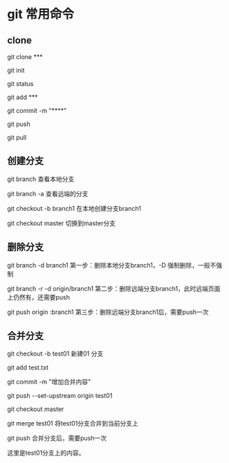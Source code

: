# git 常用命令

## clone

git clone ***

git init

git status

git add ***

git commit -m "****"

git push

git pull

## 创建分支

git branch	查看本地分支

git branch -a 	查看远端的分支

git checkout -b branch1	在本地创建分支branch1

git checkout master	切换到master分支

## 删除分支

git branch -d branch1	第一步：删除本地分支branch1，-D 强制删除，一般不强制

git branch -r -d origin/branch1	第二步：删除远端分支branch1，此时远端页面上仍然有，还需要push

git push origin :branch1	第三步：删除远端分支branch1后，需要push一次

## 合并分支

git checkout -b test01	新建01 分支

git add test.txt

git commit -m "增加合并内容"

git push --set-upstream origin test01

git checkout master

git merge test01	将test01分支合并到当前分支上

git push	合并分支后，需要push一次

这里是test01分支上的内容。